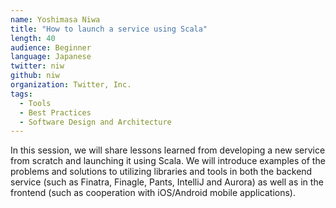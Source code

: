 ```yaml
---
name: Yoshimasa Niwa
title: "How to launch a service using Scala"
length: 40
audience: Beginner
language: Japanese
twitter: niw
github: niw
organization: Twitter, Inc.
tags:
  - Tools
  - Best Practices
  - Software Design and Architecture
---
```

In this session, we will share lessons learned from developing a new service from scratch and launching it using Scala. We will introduce examples of the problems and solutions to utilizing libraries and tools in both the backend service (such as Finatra, Finagle, Pants, IntelliJ and Aurora) as well as in the frontend (such as cooperation with iOS/Android mobile applications).
